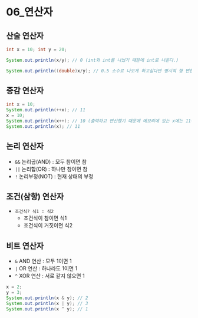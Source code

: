# 06_연산자

## 산술 연산자

```java
int x = 10; int y = 20;

System.out.println(x/y); // 0 (int와 int를 나눴기 때문에 int로 나온다.)

System.out.println((double)x/y); // 0.5 소수로 나오게 하고싶다면 명시적 형 변환 해야한다.
```





## 증감 연산자

```java
int x = 10;
System.out.println(++x); // 11
x = 10;
System.out.println(x++); // 10 (출력하고 연산했기 때문에 메모리에 있는 x에는 11이 있다.)
System.out.println(x); // 11
```



## 논리 연산자

- `&&` 논리곱(AND) : 모두 참이면 참
- `||` 논리합(OR) : 하나만 참이면 참
- `!` 논리부정(NOT) : 현재 상태의 부정



## 조건(삼항) 연산자

- `조건식? 식1 : 식2`
  - 조건식이 참이면 식1
  - 조건식이 거짓이면 식2



## 비트 연산자

- `&` AND 연산 : 모두 1이면 1
- `|` OR 연산 : 하나라도 1이면 1
- `^`  XOR 연산 : 서로 같지 않으면 1

```java
x = 2;
y = 3;
System.out.println(x & y); // 2
System.out.println(x | y); // 3
System.out.println(x ^ y); // 1
```

